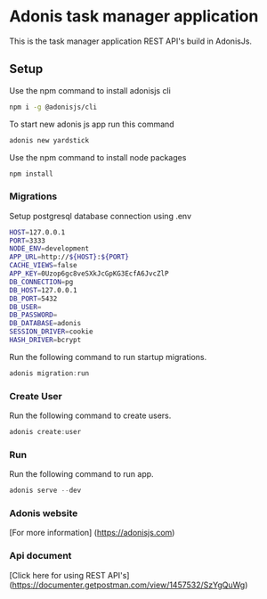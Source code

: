 # Adonis task manager application

This is the task manager application REST API's build in AdonisJs.

## Setup

Use the npm command to install adonisjs cli

```bash
npm i -g @adonisjs/cli
```

To start new adonis js app run this command

```bash
adonis new yardstick
```

Use the npm command to install node packages

```bash
npm install
```

### Migrations

Setup postgresql database connection using .env

```bash
HOST=127.0.0.1
PORT=3333
NODE_ENV=development
APP_URL=http://${HOST}:${PORT}
CACHE_VIEWS=false
APP_KEY=0Uzop6gc8veSXkJcGpKG3EcfA6JvcZlP
DB_CONNECTION=pg
DB_HOST=127.0.0.1
DB_PORT=5432
DB_USER=
DB_PASSWORD=
DB_DATABASE=adonis
SESSION_DRIVER=cookie
HASH_DRIVER=bcrypt
```

Run the following command to run startup migrations.

```js
adonis migration:run
```

### Create User

Run the following command to create users.

```js
adonis create:user
```

### Run

Run the following command to run app.

```js
adonis serve --dev
```

### Adonis website

[For more information] (https://adonisjs.com)


### Api document

[Click here for using REST API's] (https://documenter.getpostman.com/view/1457532/SzYgQuWg)